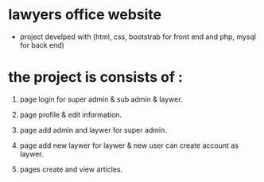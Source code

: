 # lawyers office website
- project develped with (html, css, bootstrab for front end and
php, mysql for back end)
# the project is consists of :
1. page login for super admin & sub admin & laywer.

2. page profile & edit information.

3. page add admin and laywer for super admin.

4. page add new laywer for laywer & new user can create
account as laywer.

5. pages create and view articles.
